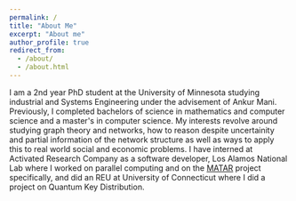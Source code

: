 ```yaml
---
permalink: /
title: "About Me"
excerpt: "About me"
author_profile: true
redirect_from: 
  - /about/
  - /about.html
---
```


I am a 2nd year PhD student at the University of Minnesota studying industrial and Systems Engineering under the advisement of Ankur Mani. Previously, I completed bachelors of science in mathematics and computer science and a master's in computer science. My interests revolve around studying graph theory and networks, how to reason despite uncertainity and partial information of the network structure as well as ways to apply this to real world social and economic problems.  I have interned at Activated Research Company as a software developer, Los Alamos National Lab where I worked on parallel computing and on the [MATAR](https://github.com/lanl/MATAR) project specifically, and did an REU at University of Connecticut where I did a project on Quantum Key Distribution. 
